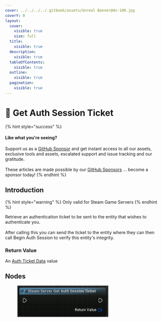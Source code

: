 ```yaml
---
cover: ../../../../.gitbook/assets/Unreal Banner@4x-100.jpg
coverY: 0
layout:
  cover:
    visible: true
    size: full
  title:
    visible: true
  description:
    visible: true
  tableOfContents:
    visible: true
  outline:
    visible: true
  pagination:
    visible: true
---
```


# 🔵 Get Auth Session Ticket

{% hint style="success" %}
#### Like what you're seeing?

Support us as a [GitHub Sponsor](../../../../become-a-sponsor/) and get instant access to all our assets, exclusive tools and assets, escalated support and issue tracking and our gratitude.\
\
These articles are made possible by our [GitHub Sponsors](../../../../become-a-sponsor/) ... become a sponsor today!
{% endhint %}

## Introduction

{% hint style="warning" %}
Only valid for Steam Game Servers
{% endhint %}

Retrieve an authentication ticket to be sent to the entity that wishes to authenticate you.\
\
After calling this you can send the ticket to the entity where they can then call Begin Auth Session to verify this entity's integrity.

### Return Value

An [Auth Ticket Data](../types/auth-ticket-data.md) value

## Nodes

<figure><img src="../../../../.gitbook/assets/image (7).png" alt=""><figcaption></figcaption></figure>
